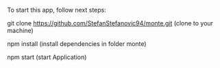 To start this app, follow next steps:


git clone https://github.com/StefanStefanovic94/monte.git (clone to your machine)

npm install (install dependencies in folder monte)

npm start (start Application)



